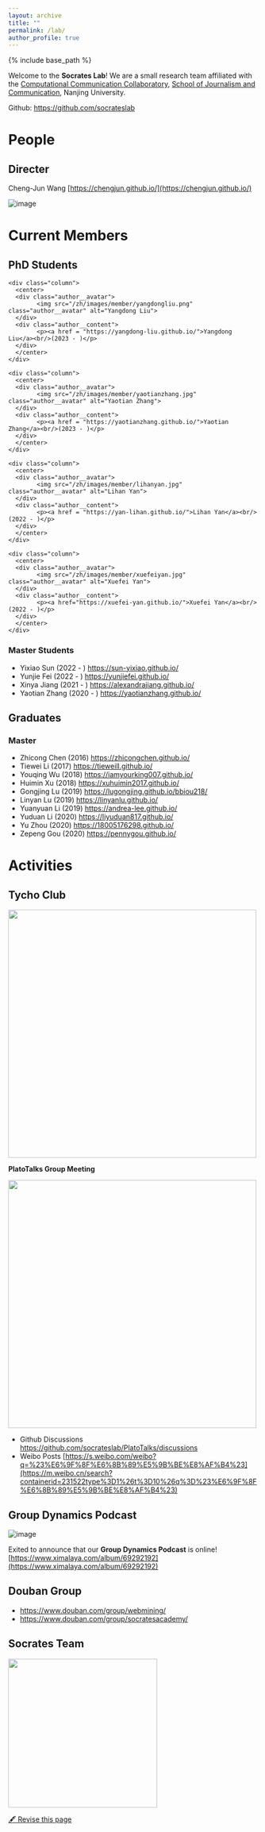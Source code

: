 ```yaml
---
layout: archive
title: ""
permalink: /lab/
author_profile: true
---
```


{% include base_path %}


Welcome to the **Socrates Lab**! We are a small research team affiliated with the [Computational Communication Collaboratory](https://computational-communication.com/), [School of Journalism and Communication](https://jc.nju.edu.cn/), Nanjing University.

Github: https://github.com/socrateslab

# People

## Directer

Cheng-Jun Wang [https://chengjun.github.io/](https://chengjun.github.io/)

![image](https://user-images.githubusercontent.com/543384/135433254-b3cc8fa7-55f7-4a83-ae94-2950d0d57270.png)



Current Members
======

## PhD Students

<div class="row">
    
    <div class="column">
      <center>
      <div class="author__avatar">
            <img src="/zh/images/member/yangdongliu.png" class="author__avatar" alt="Yangdong Liu">
      </div>
      <div class="author__content">
            <p><a href = "https://yangdong-liu.github.io/">Yangdong Liu</a><br/>(2023 - )</p>
      </div>
      </center>
    </div>
    
    <div class="column">
      <center>
      <div class="author__avatar">
            <img src="/zh/images/member/yaotianzhang.jpg" class="author__avatar" alt="Yaotian Zhang">
      </div>
      <div class="author__content">
            <p><a href = "https://yaotianzhang.github.io/">Yaotian Zhang</a><br/>(2023 - )</p>
      </div>
      </center>
    </div>
    
    <div class="column">
      <center>
      <div class="author__avatar">
            <img src="/zh/images/member/lihanyan.jpg" class="author__avatar" alt="Lihan Yan">
      </div>
      <div class="author__content">
            <p><a href = "https://yan-lihan.github.io/">Lihan Yan</a><br/>(2022 - )</p>
      </div>
      </center>
    </div>
    
    <div class="column">
      <center>
      <div class="author__avatar">
            <img src="/zh/images/member/xuefeiyan.jpg" class="author__avatar" alt="Xuefei Yan">
      </div>
      <div class="author__content">
            <p><a href="https://xuefei-yan.github.io/">Xuefei Yan</a><br/>(2022 - )</p>
      </div>
      </center>
    </div>
    
</div>

### Master Students

- Yixiao Sun (2022 - ) https://sun-yixiao.github.io/ 
- Yunjie Fei (2022 - ) https://yunjiefei.github.io/ 
- Xinya Jiang (2021 - ) https://alexandrajiang.github.io/ 
- Yaotian Zhang (2020 - ) https://yaotianzhang.github.io/ 

## Graduates 
### Master
- Zhicong Chen (2016) https://zhicongchen.github.io/
- Tiewei Li (2017) https://tieweill.github.io/
- Youqing Wu (2018) https://iamyourking007.github.io/
- Huimin Xu (2018) https://xuhuimin2017.github.io/
- Gongjing Lu (2019) https://lugongjing.github.io/bbiou218/
- Linyan Lu (2019) https://linyanlu.github.io/
- Yuanyuan Li (2019) https://andrea-lee.github.io/
- Yuduan Li (2020) https://liyuduan817.github.io/
- Yu Zhou (2020) https://18005176298.github.io/
- Zepeng Gou (2020) https://pennygou.github.io/


# Activities

## Tycho Club

<img src="https://user-images.githubusercontent.com/543384/147183455-86908acf-b358-49ed-9e88-8db560440173.png" width = "500" align="middle" />

**PlatoTalks Group Meeting**

<img src="https://user-images.githubusercontent.com/543384/164398434-7e731752-6d54-4711-900a-68dbd8bf4531.png" width = "500" align="middle" />
 

- Github Discussions https://github.com/socrateslab/PlatoTalks/discussions
- Weibo Posts [https://s.weibo.com/weibo?q=%23%E6%9F%8F%E6%8B%89%E5%9B%BE%E8%AF%B4%23](https://m.weibo.cn/search?containerid=231522type%3D1%26t%3D10%26q%3D%23%E6%9F%8F%E6%8B%89%E5%9B%BE%E8%AF%B4%23)

## Group Dynamics Podcast 

![image](https://user-images.githubusercontent.com/543384/177475957-023f0803-400d-4696-abc4-5fb4859405cc.png)

Exited to announce that our **Group Dynamics Podcast** is online! [https://www.ximalaya.com/album/69292192](https://www.ximalaya.com/album/69292192)  

## Douban Group

- https://www.douban.com/group/webmining/
- https://www.douban.com/group/socratesacademy/


## Socrates Team


<img src="https://user-images.githubusercontent.com/543384/147183646-2bbc2cd1-42d2-428f-a499-26728d0df048.png" width = "300" align="middle" />


[🖋 Revise this page](https://github.com/chengjun/zh/edit/gh-pages/_pages/lab.md)
